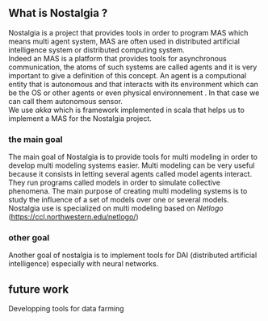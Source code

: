 ## What is Nostalgia ?

Nostalgia is a project that provides tools in order to program MAS which means multi agent system, MAS are often used in distributed 
artificial intelligence system or distributed computing system.  
Indeed an MAS is a platform that provides tools for asynchronous communication, the atoms of such systems are called 
agents and it is very important to give a definition of this concept. An agent is a computional entity that is
autonomous and that interacts with its environment which can be the OS or other agents or even physical environnement
. In that case we can call them autonomous sensor.  
We use *akka*  which is framework implemented in scala that helps us to implement a MAS for the Nostalgia project.

### the main goal

The main goal of Nostalgia is to provide tools for multi modeling in order to develop multi modeling systems easier.
Multi modeling can be very useful because it consists in letting several agents called model agents interact. They run programs
called models in order to simulate collective phenomena. The main purpose of creating multi modeling systems is to study
the influence of a set of models over one or several models.  
Nostalgia use is specialized on multi modeling based on *Netlogo* (https://ccl.northwestern.edu/netlogo/)

### other goal

Another goal of nostalgia is to implement tools for DAI (distributed artificial intelligence) especially with
neural networks.  

## future work
Developping tools for data farming
